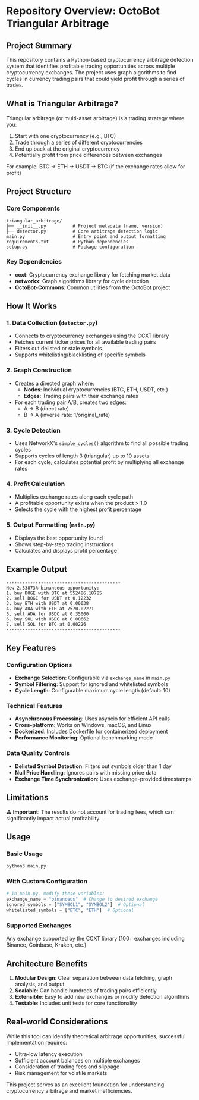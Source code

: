 # Repository Overview: OctoBot Triangular Arbitrage

## Project Summary

This repository contains a Python-based cryptocurrency arbitrage detection system that identifies profitable trading opportunities across multiple cryptocurrency exchanges. The project uses graph algorithms to find cycles in currency trading pairs that could yield profit through a series of trades.

## What is Triangular Arbitrage?

Triangular arbitrage (or multi-asset arbitrage) is a trading strategy where you:
1. Start with one cryptocurrency (e.g., BTC)
2. Trade through a series of different cryptocurrencies 
3. End up back at the original cryptocurrency
4. Potentially profit from price differences between exchanges

For example: BTC → ETH → USDT → BTC (if the exchange rates allow for profit)

## Project Structure

### Core Components

```
triangular_arbitrage/
├── __init__.py          # Project metadata (name, version)
├── detector.py          # Core arbitrage detection logic
main.py                  # Entry point and output formatting
requirements.txt         # Python dependencies
setup.py                 # Package configuration
```

### Key Dependencies

- **ccxt**: Cryptocurrency exchange library for fetching market data
- **networkx**: Graph algorithms library for cycle detection
- **OctoBot-Commons**: Common utilities from the OctoBot project

## How It Works

### 1. Data Collection (`detector.py`)
- Connects to cryptocurrency exchanges using the CCXT library
- Fetches current ticker prices for all available trading pairs
- Filters out delisted or stale symbols
- Supports whitelisting/blacklisting of specific symbols

### 2. Graph Construction
- Creates a directed graph where:
  - **Nodes**: Individual cryptocurrencies (BTC, ETH, USDT, etc.)
  - **Edges**: Trading pairs with their exchange rates
- For each trading pair A/B, creates two edges:
  - A → B (direct rate)
  - B → A (inverse rate: 1/original_rate)

### 3. Cycle Detection
- Uses NetworkX's `simple_cycles()` algorithm to find all possible trading cycles
- Supports cycles of length 3 (triangular) up to 10 assets
- For each cycle, calculates potential profit by multiplying all exchange rates

### 4. Profit Calculation
- Multiplies exchange rates along each cycle path
- A profitable opportunity exists when the product > 1.0
- Selects the cycle with the highest profit percentage

### 5. Output Formatting (`main.py`)
- Displays the best opportunity found
- Shows step-by-step trading instructions
- Calculates and displays profit percentage

## Example Output

```
-------------------------------------------
New 2.33873% binanceus opportunity:
1. buy DOGE with BTC at 552486.18785
2. sell DOGE for USDT at 0.12232
3. buy ETH with USDT at 0.00038
4. buy ADA with ETH at 7570.02271
5. sell ADA for USDC at 0.35000
6. buy SOL with USDC at 0.00662
7. sell SOL for BTC at 0.00226
-------------------------------------------
```

## Key Features

### Configuration Options
- **Exchange Selection**: Configurable via `exchange_name` in `main.py`
- **Symbol Filtering**: Support for ignored and whitelisted symbols
- **Cycle Length**: Configurable maximum cycle length (default: 10)

### Technical Features
- **Asynchronous Processing**: Uses asyncio for efficient API calls
- **Cross-platform**: Works on Windows, macOS, and Linux
- **Dockerized**: Includes Dockerfile for containerized deployment
- **Performance Monitoring**: Optional benchmarking mode

### Data Quality Controls
- **Delisted Symbol Detection**: Filters out symbols older than 1 day
- **Null Price Handling**: Ignores pairs with missing price data
- **Exchange Time Synchronization**: Uses exchange-provided timestamps

## Limitations

⚠️ **Important**: The results do not account for trading fees, which can significantly impact actual profitability.

## Usage

### Basic Usage
```bash
python3 main.py
```

### With Custom Configuration
```python
# In main.py, modify these variables:
exchange_name = "binanceus"  # Change to desired exchange
ignored_symbols = ["SYMBOL1", "SYMBOL2"]  # Optional
whitelisted_symbols = ["BTC", "ETH"]  # Optional
```

### Supported Exchanges
Any exchange supported by the CCXT library (100+ exchanges including Binance, Coinbase, Kraken, etc.)

## Architecture Benefits

1. **Modular Design**: Clear separation between data fetching, graph analysis, and output
2. **Scalable**: Can handle hundreds of trading pairs efficiently
3. **Extensible**: Easy to add new exchanges or modify detection algorithms
4. **Testable**: Includes unit tests for core functionality

## Real-world Considerations

While this tool can identify theoretical arbitrage opportunities, successful implementation requires:
- Ultra-low latency execution
- Sufficient account balances on multiple exchanges
- Consideration of trading fees and slippage
- Risk management for volatile markets

This project serves as an excellent foundation for understanding cryptocurrency arbitrage and market inefficiencies.